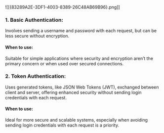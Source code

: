 ![[{83289A2E-3DF1-4003-8389-26C48AB69B96}.png]]

### 1. Basic Authentication: 
Involves sending a username and password with each request, but can be less secure without encryption.

#### When to use: 
Suitable for simple applications where security and encryption aren’t the primary concern or when used over secured connections.

### 2. Token Authentication: 
Uses generated tokens, like JSON Web Tokens (JWT), exchanged between client and server, offering enhanced security without sending login credentials with each request.

#### When to use: 
Ideal for more secure and scalable systems, especially when avoiding sending login credentials with each request is a priority.

